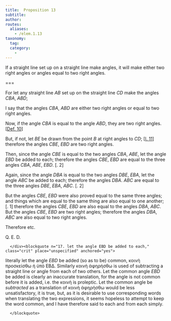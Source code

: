 ```yaml
---
title:  Proposition 13
subtitle:
author:
routes:
  aliases:
    - /elem.1.13
taxonomy:
  tag:
  category:
    -
---
```


If a straight line set up on a straight line make angles, it will make either two right angles or angles equal to two right angles.

===

<p>For let any straight line <em>AB</em> set up on the straight line <lb n="5"/><em>CD</em> make the angles <em>CBA</em>, <em>ABD</em>;</p>


<p>I say that the angles <em>CBA</em>, <em>ABD</em> are either two right angles or equal to two right angles. </p>


<p>Now, if the angle <em>CBA</em> is equal to <lb n="10"/>the angle <em>ABD</em>, <span class="center">they are two right angles. [<a href="/elem.1.def.10">Def. 10</a>]</span></p>


<p>But, if not, let <em>BE</em> be drawn from the point <em>B</em> at right angles to <em>CD</em>; [<a href="/elem.1.11">I. 11</a>] <span class="center">therefore the angles <em>CBE</em>, <em>EBD</em> are two right angles.</span>
<lb n="15"/></p>


<p>Then, since the angle <em>CBE</em> is equal to the two angles <em>CBA</em>, <em>ABE</em>, <span class="center">let the angle <em>EBD</em> be added to each; therefore the angles <em>CBE</em>, <em>EBD</em> are equal to the three angles <em>CBA</em>, <em>ABE</em>, <em>EBD</em>. [<title>C. N</title>. 2]</span>
<lb n="20"/></p>


<p>Again, since the angle <em>DBA</em> is equal to the two angles <em>DBE</em>, <em>EBA</em>, <span class="center">let the angle <em>ABC</em> be added to each; therefore the angles <em>DBA</em>. <em>ABC</em> are equal to the three angles <em>DBE</em>, <em>EBA</em>, <em>ABC</em>. [<title>C. N</title>. 2]</span>
<lb n="25"/></p>


<p>But the angles <em>CBE</em>, <em>EBD</em> were also proved equal to the same three angles; <span class="center">and things which are equal to the same thing are also equal to one another; [<title>C. N</title>. 1] therefore the angles <em>CBE</em>, <em>EBD</em> are also equal to the <lb n="30"/>angles <em>DBA</em>, <em>ABC</em>.</span>
<pb n="276"/>But the angles <em>CBE</em>, <em>EBD</em> are two right angles; <span class="center">therefore the angles <em>DBA</em>, <em>ABC</em> are also equal to two right angles.</span></p>


<p>Therefore etc.</p>

<div class="QED">

<p>Q. E. D.</p>

      </div><blockquote n="17. let the angle EBD be added to each," class="crit" place="unspecified" anchored="yes">

<p>literally <quote>let the angle <em>EBD</em> be added (so as to be) common,</quote>
 <foreign lang="greek">κοινὴ προσκείσθω ἡ ὑπὸ ΕΒΔ</foreign>. Similarly <foreign lang="greek">κοινὴ ἀφηρήσθω</foreign> is used of subtracting a straight line or angle from each of two others. <quote>Let the common angle <em>EBD</em> be added</quote>
 is clearly an inaccurate translation, for the angle is not common before it is added, i.e. the <foreign lang="greek">κοινὴ</foreign> is proleptic. <quote>Let the common angle be <em>subtracted</em></quote>
 as a translation of <foreign lang="greek">κοινὴ ἀφηρήσθω</foreign> would be less unsatisfactory, it is true, but, as it is desirable to use corresponding words when translating the two expressions, it seems hopeless to attempt to keep the word <quote>common,</quote>
 and I have therefore said <quote>to each</quote>
 and <quote>from each</quote>
 simply.</p>

      </blockquote>
